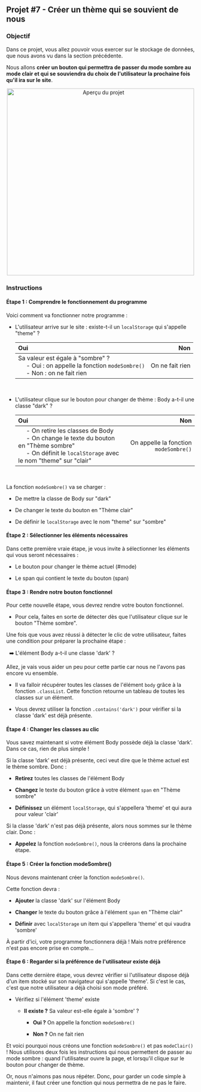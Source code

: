 ## Projet #7 - Créer un thème qui se souvient de nous

### Objectif

Dans ce projet, vous allez pouvoir vous exercer sur le stockage de données, que nous avons vu dans la section précédente.

Nous allons **créer un bouton qui permettra de passer du mode sombre au mode clair et qui se souviendra du choix de l'utilisateur la prochaine fois qu'il ira sur le site**.

<p align="center">
  <img width="500" src="https://img-c.udemycdn.com/redactor/raw/2019-12-10_16-03-38-05cce00c567c122c54cdcea42f9f8dec.gif" title="Aperçu du projet" name="Aperçu" >
</p>

### Instructions

#### Étape 1 : Comprendre le fonctionnement du programme

Voici comment va fonctionner notre programme :

- L'utilisateur arrive sur le site : existe-t-il un `localStorage` qui s'appelle "theme" ?

  | Oui | Non |
  :---- | ----:
  | Sa valeur est égale à "sombre" ? <br/> &nbsp;&nbsp;&nbsp;&nbsp;&nbsp;- Oui : on appelle la fonction `modeSombre()` <br />&nbsp;&nbsp;&nbsp;&nbsp;&nbsp;- Non : on ne fait rien | On ne fait rien |

<br/>

- L'utilisateur clique sur le bouton pour changer de thème : Body a-t-il une classe "dark" ?

  | Oui | Non |
  :---- | ----:
  | &nbsp;&nbsp;&nbsp;&nbsp;&nbsp;- On retire les classes de Body <br/> &nbsp;&nbsp;&nbsp;&nbsp;&nbsp;- On change le texte du bouton en "Thème sombre" <br />&nbsp;&nbsp;&nbsp;&nbsp;&nbsp;- On définit le `localStorage` avec le nom "theme" sur "clair" | On appelle la fonction `modeSombre()` |

<br/>

La fonction `modeSombre()` va se charger :

- De mettre la classe de Body sur "dark"

- De changer le texte du bouton en "Thème clair"

- De définir le `localStorage` avec le nom "theme" sur "sombre"

#### Étape 2 : Sélectionner les éléments nécessaires

Dans cette première vraie étape, je vous invite à sélectionner les éléments qui vous seront nécessaires :

- Le bouton pour changer le thème actuel (#mode)

- Le span qui contient le texte du bouton (span)

#### Étape 3 : Rendre notre bouton fonctionnel

Pour cette nouvelle étape, vous devrez rendre votre bouton fonctionnel.

- Pour cela, faites en sorte de détecter dès que l'utilisateur clique sur le bouton "Thème sombre".

Une fois que vous avez réussi à détecter le clic de votre utilisateur, faites une condition pour préparer la prochaine étape :

&nbsp;&nbsp;:arrow_right: L'élément Body a-t-il une classe 'dark' ?

Allez, je vais vous aider un peu pour cette partie car nous ne l'avons pas encore vu ensemble.
- Il va falloir récupérer toutes les classes de l'élément `body` grâce à la fonction `.classList`. Cette fonction retourne un tableau de toutes les classes sur un élément.

- Vous devrez utiliser la fonction `.contains('dark')` pour vérifier si la classe 'dark' est déjà présente.

#### Étape 4 : Changer les classes au clic

Vous savez maintenant si votre élément Body possède déjà la classe 'dark'. Dans ce cas, rien de plus simple !

Si la classe 'dark' est déjà présente, ceci veut dire que le thème actuel est le thème sombre. Donc :

- **Retirez** toutes les classes de l'élément Body

- **Changez** le texte du bouton grâce à votre élément `span` en "Thème sombre"

- **Définissez** un élément `localStorage`, qui s'appellera 'theme' et qui aura pour valeur 'clair'

Si la classe 'dark' n'est pas déjà présente, alors nous sommes sur le thème clair. Donc :

- **Appelez** la fonction `modeSombre()`, nous la créerons dans la prochaine étape.

#### Étape 5 : Créer la fonction modeSombre()

Nous devons maintenant créer la fonction `modeSombre()`.

Cette fonction devra :

- **Ajouter** la classe 'dark' sur l'élément Body

- **Changer** le texte du bouton grâce à l'élément `span` en "Thème clair"

- **Définir** avec `localStorage` un item qui s'appellera 'theme' et qui vaudra 'sombre'

À partir d'ici, votre programme fonctionnera déjà ! Mais notre préférence n'est pas encore prise en compte...

#### Étape 6 : Regarder si la préférence de l'utilisateur existe déjà

Dans cette dernière étape, vous devrez vérifier si l'utilisateur dispose déjà d'un item stocké sur son navigateur qui s'appelle 'theme'. Si c'est le cas, c'est que notre utilisateur a déjà choisi son mode préféré.

- Vérifiez si l'élément 'theme' existe

    - **Il existe ?** Sa valeur est-elle égale à 'sombre' ?

        - **Oui ?** On appelle la fonction `modeSombre()`

        - **Non ?** On ne fait rien

Et voici pourquoi nous créons une fonction `modeSombre()` et pas `modeClair()` ! Nous utilisons deux fois les instructions qui nous permettent de passer au mode sombre : quand l'utilisateur ouvre la page, et lorsqu'il clique sur le bouton pour changer de thème.

Or, nous n'aimons pas nous répéter. Donc, pour garder un code simple à maintenir, il faut créer une fonction qui nous permettra de ne pas le faire.